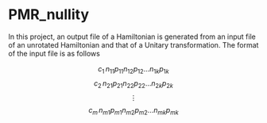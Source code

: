 # PMR_nullity

In this project, an output file of a Hamiltonian is generated from an input file of an unrotated Hamiltonian and that of a Unitary transformation.
The format of the input file is as follows

$$c_{1} \, n_{11} p_{11} n_{12} p_{12} \ldots n_{1k} p_{1k}$$
$$c_{2} \, n_{21} p_{21} n_{22} p_{22} \ldots n_{2k} p_{2k}$$
$$\vdots$$
$$c_m \, n_{m1} p_{m1} n_{m2} p_{m2} \ldots n_{mk} p_{mk}$$


